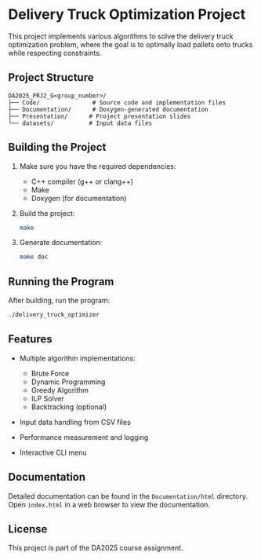 # Delivery Truck Optimization Project

This project implements various algorithms to solve the delivery truck optimization problem, where the goal is to optimally load pallets onto trucks while respecting constraints.

## Project Structure

```
DA2025_PRJ2_G<group_number>/
├── Code/               # Source code and implementation files
├── Documentation/      # Doxygen-generated documentation
├── Presentation/      # Project presentation slides
└── datasets/          # Input data files
```

## Building the Project

1. Make sure you have the required dependencies:
   - C++ compiler (g++ or clang++)
   - Make
   - Doxygen (for documentation)

2. Build the project:
   ```bash
   make
   ```

3. Generate documentation:
   ```bash
   make doc
   ```

## Running the Program

After building, run the program:
```bash
./delivery_truck_optimizer
```

## Features

- Multiple algorithm implementations:
  - Brute Force
  - Dynamic Programming
  - Greedy Algorithm
  - ILP Solver
  - Backtracking (optional)

- Input data handling from CSV files
- Performance measurement and logging
- Interactive CLI menu

## Documentation

Detailed documentation can be found in the `Documentation/html` directory. Open `index.html` in a web browser to view the documentation.

## License

This project is part of the DA2025 course assignment. 